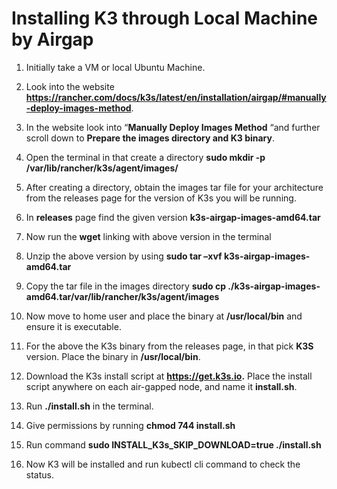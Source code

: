 **<h1>Installing K3 through Local Machine by Airgap</h1>**

1. Initially take a VM or local Ubuntu Machine. 

2. Look into the website **https://rancher.com/docs/k3s/latest/en/installation/airgap/#manually-deploy-images-method**.

3. In the website look into “**Manually Deploy Images Method** “and further scroll down to **Prepare the images directory and K3 binary**.

4. Open the terminal in that create a directory **sudo mkdir -p /var/lib/rancher/k3s/agent/images/**

5. After creating a directory, obtain the images tar file for your architecture from the releases page for the version of K3s you will be running.

6. In **releases** page find the given version **k3s-airgap-images-amd64.tar**

7. Now run the **wget** linking with above version in the terminal

8. Unzip the above version by using **sudo tar –xvf k3s-airgap-images-amd64.tar**

9. Copy the tar file in the images directory **sudo cp ./k3s-airgap-images-amd64.tar/var/lib/rancher/k3s/agent/images**

10. Now move to home user and place the binary at **/usr/local/bin** and ensure it is executable.

11. For the above the K3s binary from the releases page, in that pick **K3S** version. Place the binary in **/usr/local/bin**.

12. Download the K3s install script at **https://get.k3s.io.** Place the install script anywhere on each air-gapped node, and name it **install.sh**.

13. Run **./install.sh** in the terminal.

14. Give permissions by running **chmod 744 install.sh**

15. Run command **sudo INSTALL_K3s_SKIP_DOWNLOAD=true ./install.sh**

16. Now K3 will be installed and run kubectl cli command to check the status.
